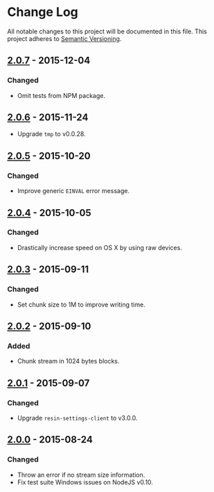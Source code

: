 # Change Log

All notable changes to this project will be documented in this file.
This project adheres to [Semantic Versioning](http://semver.org/).

## [2.0.7] - 2015-12-04

### Changed

- Omit tests from NPM package.

## [2.0.6] - 2015-11-24

- Upgrade `tmp` to v0.0.28.

## [2.0.5] - 2015-10-20

### Changed

- Improve generic `EINVAL` error message.

## [2.0.4] - 2015-10-05

### Changed

- Drastically increase speed on OS X by using raw devices.

## [2.0.3] - 2015-09-11

### Changed

- Set chunk size to 1M to improve writing time.

## [2.0.2] - 2015-09-10

### Added

- Chunk stream in 1024 bytes blocks.

## [2.0.1] - 2015-09-07

### Changed

- Upgrade `resin-settings-client` to v3.0.0.

## [2.0.0] - 2015-08-24

### Changed

- Throw an error if no stream size information.
- Fix test suite Windows issues on NodeJS v0.10.

[2.0.7]: https://github.com/resin-io/resin-image-write/compare/v2.0.6...v2.0.7
[2.0.6]: https://github.com/resin-io/resin-image-write/compare/v2.0.5...v2.0.6
[2.0.5]: https://github.com/resin-io/resin-image-write/compare/v2.0.4...v2.0.5
[2.0.4]: https://github.com/resin-io/resin-image-write/compare/v2.0.3...v2.0.4
[2.0.3]: https://github.com/resin-io/resin-image-write/compare/v2.0.2...v2.0.3
[2.0.2]: https://github.com/resin-io/resin-image-write/compare/v2.0.1...v2.0.2
[2.0.1]: https://github.com/resin-io/resin-image-write/compare/v2.0.0...v2.0.1
[2.0.0]: https://github.com/resin-io/resin-image-write/compare/v1.0.0...v2.0.0

